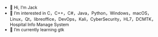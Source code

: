 - 👋 Hi, I’m Jack
- 👀 I’m interested in C，C++，C#，Java，Python，Windows，macOS，Linux，Qt，libreoffice，DevOps，Kali，CyberSecurity，HL7，DCMTK，Hospital Info Manage System
- 🌱 I’m currently learning gtk
<!---
- 💞️ I’m looking to collaborate 
- 📫 How to reach me 
zhaoweiy09/zhaoweiy09 is a ✨ special ✨ repository because its `README.md` (this file) appears on your GitHub profile.
You can click the Preview link to take a look at your changes.
--->
